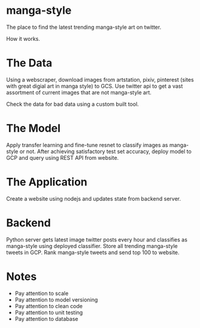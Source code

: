 # manga-style
The place to find the latest trending manga-style art on twitter.

How it works.

# The Data
Using a webscraper, download images from artstation, pixiv, pinterest (sites with great digial art in manga style) to GCS. Use twitter api to get a vast assortment of current images that are not manga-style art. 

Check the data for bad data using a custom built tool.

# The Model
Apply transfer learning and fine-tune resnet to classify images as manga-style or not. After achieving satisfactory test set accuracy, deploy model to GCP and query using REST API from website. 


# The Application
Create a website using nodejs and updates state from backend server.

# Backend
Python server gets latest image twitter posts every hour and classifies as manga-style using deployed classifier. Store all trending manga-style tweets in GCP. Rank manga-style tweets and send top 100 to website.

# Notes
- Pay attention to scale
- Pay attention to model versioning
- Pay attention to clean code
- Pay attention to unit testing
- Pay attention to database
